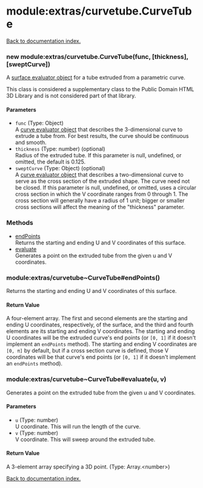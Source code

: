 # module:extras/curvetube.CurveTube

[Back to documentation index.](index.md)

<a name='extras_curvetube.CurveTube'></a>
### new module:extras/curvetube.CurveTube(func, [thickness], [sweptCurve])

A <a href="Surface.md">surface evaluator object</a> for a tube extruded from a parametric curve.

This class is considered a supplementary class to the
Public Domain HTML 3D Library and is not considered part of that
library.

#### Parameters

* `func` (Type: Object)<br>A <a href="Curve.md">curve evaluator object</a> that describes the 3-dimensional curve to extrude a tube from. For best results, the curve should be continuous and smooth.
* `thickness` (Type: number) (optional)<br>Radius of the extruded tube. If this parameter is null, undefined, or omitted, the default is 0.125.
* `sweptCurve` (Type: Object) (optional)<br>A <a href="Curve.md">curve evaluator object</a> that describes a two-dimensional curve to serve as the cross section of the extruded shape. The curve need not be closed. If this parameter is null, undefined, or omitted, uses a circular cross section in which the V coordinate ranges from 0 through 1. The cross section will generally have a radius of 1 unit; bigger or smaller cross sections will affect the meaning of the "thickness" parameter.

### Methods

* [endPoints](#extras_curvetube_CurveTube_endPoints)<br>Returns the starting and ending U and V coordinates of this surface.
* [evaluate](#extras_curvetube_CurveTube_evaluate)<br>Generates a point on the extruded tube from the given u and V coordinates.

<a name='extras_curvetube_CurveTube_endPoints'></a>
### module:extras/curvetube~CurveTube#endPoints()

Returns the starting and ending U and V coordinates of this surface.

#### Return Value

A four-element array. The first and second
elements are the starting and ending U coordinates, respectively, of the surface, and the third
and fourth elements are its starting and ending V coordinates.
The starting and ending U coordinates will be the extruded curve's end points (or <code>[0, 1]</code>
if it doesn't implement an <code>endPoints</code> method).
The starting and ending V coordinates are <code>[0, &pi;]</code> by default, but if a cross
section curve is defined, those V coordinates will be that curve's end points (or <code>[0, 1]</code>
if it doesn't implement an <code>endPoints</code> method).

<a name='extras_curvetube_CurveTube_evaluate'></a>
### module:extras/curvetube~CurveTube#evaluate(u, v)

Generates a point on the extruded tube from the given u and V coordinates.

#### Parameters

* `u` (Type: number)<br>U coordinate. This will run the length of the curve.
* `v` (Type: number)<br>V coordinate. This will sweep around the extruded tube.

#### Return Value

A 3-element array specifying a 3D point. (Type: Array.&lt;number>)

[Back to documentation index.](index.md)
